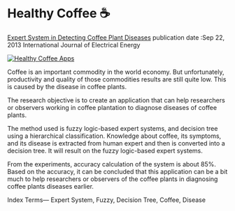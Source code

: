 # Healthy Coffee ☕
[Expert System in Detecting Coffee Plant Diseases](http://www.ijoee.org/uploadfile/2013/0912/20130912054445556.pdf)
publication date :Sep 22, 2013 International Journal of Electrical Energy

[![Healthy Coffee Apps](http://img.youtube.com/vi/OMhZyg8eWtk/0.jpg)](http://www.youtube.com/watch?v=oeSwakkjHHk)


Coffee is an important commodity in the world economy. But unfortunately, productivity and quality of those commodities results are still quite low. This is caused by the disease in coffee plants. 

The research objective is to create an application that can help researchers or observers working in coffee plantation to diagnose diseases of coffee plants. 

The method used is fuzzy logic-based expert systems, and decision tree using a hierarchical classification. Knowledge about coffee, its symptoms, and its disease is extracted from human expert and then is converted into a decision tree. It will result on the fuzzy logic-based expert systems. 

From the experiments, accuracy calculation of the system is about 85%. Based on the accuracy, it can be concluded that this application can be a bit much to help researchers or observers of the coffee plants in diagnosing coffee plants diseases earlier. 

Index Terms— Expert System, Fuzzy, Decision Tree, Coffee, Disease
